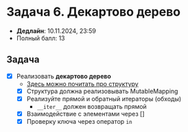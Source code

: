 # Задача 6. Декартово дерево

* **Дедлайн**: 10.11.2024, 23:59
* Полный балл: 13

## Задача

- [x] Реализовать **декартово дерево**
  - [Здесь можно почитать про структуру](https://neerc.ifmo.ru/wiki/index.php?title=Декартово_дерево)
  - [x] Структура должна реализовывать MutableMapping
  - [x] Реализуйте прямой и обратный итераторы (обходы)
    - `__iter__` должен возвращать прямой
  - [x] Взаимодействие с элементами через []
  - [x] Проверку ключа через оператор `in`
